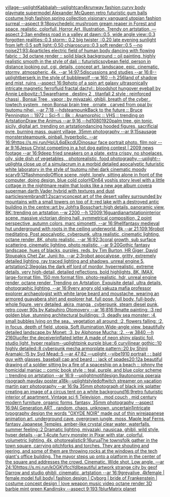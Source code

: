 [village](https://www.ebank.nz/aiartgenerator?category=village)[--uplight](https://www.ebank.nz/aiartgenerator?category=--uplight)[Kabbalah](https://www.ebank.nz/aiartgenerator?category=Kabbalah)[--uplight](https://www.ebank.nz/aiartgenerator?category=--uplight)[can](https://www.ebank.nz/aiartgenerator?category=can)[4k](https://www.ebank.nz/aiartgenerator?category=4k)[runway fashion curvy body playmate supermodel Alexander McQueen retro futuristic gum balls costume high fashion spring collection visionary vanguard utopian fashion surreal --aspect 9:18](https://www.ebank.nz/aiartgenerator?category=runway%20fashion%20curvy%20body%20playmate%20supermodel%20Alexander%20McQueen%20retro%20futuristic%20gum%20balls%20costume%20high%20fashion%20spring%20collection%20visionary%20vanguard%20utopian%20fashion%20surreal%20--aspect%209%3A18)[psychedelic mushroom gream reaper in Forest and space, realistic, colorfull, Horror Art, Illustration, Trendy on artstation, —aspect 2:3](https://www.ebank.nz/aiartgenerator?category=psychedelic%20mushroom%20gream%20reaper%20in%20Forest%20and%20space%2C%20realistic%2C%20colorfull%2C%20Horror%20Art%2C%20Illustration%2C%20Trendy%20on%20artstation%2C%20%E2%80%94aspect%202%3A3)[an endless road in a valley at dawn::0.5, wide angle view::0.3 forgotten realities::0.3 storm:: 0.2 big twister ::0.20 late evening sunlight from left::0.5 soft light::0.50 chiaroscuro::0.3 soft render::0.5 --no noise](https://www.ebank.nz/aiartgenerator?category=an%20endless%20road%20in%20a%20valley%20at%20dawn%3A%3A0.5%2C%20wide%20angle%20view%3A%3A0.3%20forgotten%20realities%3A%3A0.3%20storm%3A%3A%200.2%20big%20twister%20%3A%3A0.20%20late%20evening%20sunlight%20from%20left%3A%3A0.5%20soft%20light%3A%3A0.50%20chiaroscuro%3A%3A0.3%20soft%20render%3A%3A0.5%20--no%20noise)[21:9](https://www.ebank.nz/aiartgenerator?category=21%3A9)[3:4](https://www.ebank.nz/aiartgenerator?category=3%3A4)[particles electric field of human body dancing with flowing fabric :: 3d octane render :: solid black background :: oil painting, highly realistic smooth in the style of dali :: futuristic](https://www.ebank.nz/aiartgenerator?category=particles%20electric%20field%20of%20human%20body%20dancing%20with%20flowing%20fabric%20%3A%3A%203d%20octane%20render%20%3A%3A%20solid%20black%20background%20%3A%3A%20oil%20painting%2C%20highly%20realistic%20smooth%20in%20the%20style%20of%20dali%20%3A%3A%20futuristic)[soybean field, person in distance looking out, cgi, details, concept art, landscape, epic, cinematic, stormy, atmospheric, 4k, --ar 14:9](https://www.ebank.nz/aiartgenerator?category=soybean%20field%2C%20person%20in%20distance%20looking%20out%2C%20cgi%2C%20details%2C%20concept%20art%2C%20landscape%2C%20epic%2C%20cinematic%2C%20stormy%2C%20atmospheric%2C%204k%2C%20--ar%2014%3A9)[7:5](https://www.ebank.nz/aiartgenerator?category=7%3A5)[discussions and studies --ar 16:8](https://www.ebank.nz/aiartgenerator?category=discussions%20and%20studies%20--ar%2016%3A8)[--uplight](https://www.ebank.nz/aiartgenerator?category=--uplight)[berserk in the style of bubblewolf --w 160 --h 256](https://www.ebank.nz/aiartgenerator?category=berserk%20in%20the%20style%20of%20bubblewolf%20--w%20160%20--h%20256)[land of shadow and mist, ruins --aspect 16:9](https://www.ebank.nz/aiartgenerator?category=land%20of%20shadow%20and%20mist%2C%20ruins%20--aspect%2016%3A9)[photo of a spin art galaxy ultrasonically intricate magnetic ferrofluid fractal dactyl:: bloodshot hungover eyeball by Annie Leibovitz::1.5](https://www.ebank.nz/aiartgenerator?category=photo%20of%20a%20spin%20art%20galaxy%20ultrasonically%20intricate%20magnetic%20ferrofluid%20fractal%20dactyl%3A%3A%20bloodshot%20hungover%20eyeball%20by%20Annie%20Leibovitz%3A%3A1.5)[wareframe  , destiny 2 , titanfall 2 style : reinforced chassi ,  Bonsai Tree , vapor :  by miyazaki, ghibli, breath of the cyber , lowtech system , neon Bonsai brain tree , ornate , carved from opal by tsutomu nihei, --ar 7:18 --hd](https://www.ebank.nz/aiartgenerator?category=wareframe%20%20%2C%20destiny%202%20%2C%20titanfall%202%20style%20%3A%20reinforced%20chassi%20%2C%20%20Bonsai%20Tree%20%2C%20vapor%20%3A%20%20by%20miyazaki%2C%20ghibli%2C%20breath%20of%20the%20cyber%20%2C%20lowtech%20system%20%2C%20neon%20Bonsai%20brain%20tree%20%2C%20ornate%20%2C%20carved%20from%20opal%20by%20tsutomu%20nihei%2C%20--ar%207%3A18%20--hd)[steampunk](https://www.ebank.nz/aiartgenerator?category=steampunk)[Back to the future :: Bruce Pennington :: 1972 :: Sci-fi :: 8k :: Anamorphic :: VHS :: trending on Artstation](https://www.ebank.nz/aiartgenerator?category=Back%20to%20the%20future%20%3A%3A%20Bruce%20Pennington%20%3A%3A%201972%20%3A%3A%20Sci-fi%20%3A%3A%208k%20%3A%3A%20Anamorphic%20%3A%3A%20VHS%20%3A%3A%20trending%20on%20Artstation)[Draw the Animus --ar 9:16 --hd](https://www.ebank.nz/aiartgenerator?category=Draw%20the%20Animus%20--ar%209%3A16%20--hd)[1080](https://www.ebank.nz/aiartgenerator?category=1080)[1920](https://www.ebank.nz/aiartgenerator?category=1920)[palm tree, gin tonic, sicily, digital art, trending on artstation](https://www.ebank.nz/aiartgenerator?category=palm%20tree%2C%20gin%20tonic%2C%20sicily%2C%20digital%20art%2C%20trending%20on%20artstation)[](https://www.ebank.nz/aiartgenerator?category=)[dancing hooded figures, sacrificial pyre, burning mass, quaint village, 35mm photography --ar 9:15](https://www.ebank.nz/aiartgenerator?category=dancing%20hooded%20figures%2C%20sacrificial%20pyre%2C%20burning%20mass%2C%20quaint%20village%2C%2035mm%20photography%20--ar%209%3A15)[sausage monster](https://www.ebank.nz/aiartgenerator?category=sausage%20monster)[steampunk.  pinball.  hyperbolic.  --ar 16:9](https://www.ebank.nz/aiartgenerator?category=steampunk.%20%20pinball.%20%20hyperbolic.%20%20--ar%2016%3A9)[<https://s.mj.run/HpUL6qEkcdU>](https://www.ebank.nz/aiartgenerator?category=%3Chttps%3A//s.mj.run/HpUL6qEkcdU%3E)[Dinosaur face portrait photo. film noir --ar 9:16](https://www.ebank.nz/aiartgenerator?category=Dinosaur%20face%20portrait%20photo.%20film%20noir%20--ar%209%3A16)[Jesus Christ competing in a hot dog eating contest | 2009 news footage --ar 16:9](https://www.ebank.nz/aiartgenerator?category=Jesus%20Christ%20competing%20in%20a%20hot%20dog%20eating%20contest%20%7C%202009%20news%20footage%20--ar%2016%3A9)[deep fried sneakers on a plate, extra crispy, no shoelaces, oily, side dish of vegetables, , photorealistic, food photography,](https://www.ebank.nz/aiartgenerator?category=deep%20fried%20sneakers%20on%20a%20plate%2C%20extra%20crispy%2C%20no%20shoelaces%2C%20oily%2C%20side%20dish%20of%20vegetables%2C%20%2C%20photorealistic%2C%20food%20photography%2C)[--uplight](https://www.ebank.nz/aiartgenerator?category=--uplight)[--uplight](https://www.ebank.nz/aiartgenerator?category=--uplight)[a close up of a simulacrum in a morbid detailed apocalyptic futuristic white laboratory in the style of tsutomu nihei dark cinematic moody scary](https://www.ebank.nz/aiartgenerator?category=a%20close%20up%20of%20a%20simulacrum%20in%20a%20morbid%20detailed%20apocalyptic%20futuristic%20white%20laboratory%20in%20the%20style%20of%20tsutomu%20nihei%20dark%20cinematic%20moody%20scary)[9:12](https://www.ebank.nz/aiartgenerator?category=9%3A12)[flash](https://www.ebank.nz/aiartgenerator?category=flash)[mondo](https://www.ebank.nz/aiartgenerator?category=mondo)[Office scene, night, lonely, sitting alone in front of the computer, doing design, blue cold color](https://www.ebank.nz/aiartgenerator?category=Office%20scene%2C%20night%2C%20lonely%2C%20sitting%20alone%20in%20front%20of%20the%20computer%2C%20doing%20design%2C%20blue%20cold%20color)[HD](https://www.ebank.nz/aiartgenerator?category=HD)[n64 yoshis story level with a little cottage in the nightmare realm that looks like a new age album cover](https://www.ebank.nz/aiartgenerator?category=n64%20yoshis%20story%20level%20with%20a%20little%20cottage%20in%20the%20nightmare%20realm%20that%20looks%20like%20a%20new%20age%20album%20cover)[a superman darth Vader hybrid with textures and dust particles](https://www.ebank.nz/aiartgenerator?category=a%20superman%20darth%20Vader%20hybrid%20with%20textures%20and%20dust%20particles)[rembrandt](https://www.ebank.nz/aiartgenerator?category=rembrandt)[1:2](https://www.ebank.nz/aiartgenerator?category=1%3A2)[scarry](https://www.ebank.nz/aiartgenerator?category=scarry)[concept art of the desert valley surrounded by mountains with a small towers on top of it::red lake with a destroyed antic building in the centre::art by Johfra Bosschart::high details, panoramic view, 8K::trending on artstation --w 2200 --h 1200](https://www.ebank.nz/aiartgenerator?category=concept%20art%20of%20the%20desert%20valley%20surrounded%20by%20mountains%20with%20a%20small%20towers%20on%20top%20of%20it%3A%3Ared%20lake%20with%20a%20destroyed%20antic%20building%20in%20the%20centre%3A%3Aart%20by%20Johfra%20Bosschart%3A%3Ahigh%20details%2C%20panoramic%20view%2C%208K%3A%3Atrending%20on%20artstation%20--w%202200%20--h%201200)[9:16](https://www.ebank.nz/aiartgenerator?category=9%3A16)[guardian](https://www.ebank.nz/aiartgenerator?category=guardian)[artstation](https://www.ebank.nz/aiartgenerator?category=artstation)[interior scene, massive victorian dining hall, symmetrical composition, 2 point perspective, autumn colors, marc simonetti, --ar 16:9](https://www.ebank.nz/aiartgenerator?category=interior%20scene%2C%20massive%20victorian%20dining%20hall%2C%20symmetrical%20composition%2C%202%20point%20perspective%2C%20autumn%20colors%2C%20marc%20simonetti%2C%20--ar%2016%3A9)[hell](https://www.ebank.nz/aiartgenerator?category=hell)[fantasy medieval hut underground with roots in the ceiling underworld, 8k --ar 21:10](https://www.ebank.nz/aiartgenerator?category=fantasy%20medieval%20hut%20underground%20with%20roots%20in%20the%20ceiling%20underworld%2C%208k%20--ar%2021%3A10)[9:16](https://www.ebank.nz/aiartgenerator?category=9%3A16)[robot meditating, Post apocalyptic, cyberpunk, ultra realistic, cinematic lighting, octane render, 8K, photo realistic, --ar 16:9](https://www.ebank.nz/aiartgenerator?category=robot%20meditating%2C%20Post%20apocalyptic%2C%20cyberpunk%2C%20ultra%20realistic%2C%20cinematic%20lighting%2C%20octane%20render%2C%208K%2C%20photo%20realistic%2C%20--ar%2016%3A9)[2:3](https://www.ebank.nz/aiartgenerator?category=2%3A3)[coral growth, sub surface scattering, cinematic lighting, photo realistic, --ar 9:20](https://www.ebank.nz/aiartgenerator?category=coral%20growth%2C%20sub%20surface%20scattering%2C%20cinematic%20lighting%2C%20photo%20realistic%2C%20--ar%209%3A20)[Gothic fantasy landscape, hues of blacks, purples, reds, by Tim Burton, HR Giger, David Stoupakis Chet Zar, Junji Ito. --ar 2:3](https://www.ebank.nz/aiartgenerator?category=Gothic%20fantasy%20landscape%2C%20hues%20of%20blacks%2C%20purples%2C%20reds%2C%20by%20Tim%20Burton%2C%20HR%20Giger%2C%20David%20Stoupakis%20Chet%20Zar%2C%20Junji%20Ito.%20--ar%202%3A3)[robot apocalypse, gritty, extremely detailed lighting, ray traced lighting and shadows, unreal engine 5, artstation](https://www.ebank.nz/aiartgenerator?category=robot%20apocalypse%2C%20gritty%2C%20extremely%20detailed%20lighting%2C%20ray%20traced%20lighting%20and%20shadows%2C%20unreal%20engine%205%2C%20artstation)[2:3](https://www.ebank.nz/aiartgenerator?category=2%3A3)[legolas the dark elf lord of mordor, hyperrealistic, extreme details, very high-detail, detailed reflections, bold highlights, 8K, IMAX, large-format film, 150 mm format film, photo-realistic, hdr, unreal engine render, octane render, Trending on Artstation, Exquisite detail, ultra details, photographic lighting, --ar 16:9](https://www.ebank.nz/aiartgenerator?category=legolas%20the%20dark%20elf%20lord%20of%20mordor%2C%20hyperrealistic%2C%20extreme%20details%2C%20very%20high-detail%2C%20detailed%20reflections%2C%20bold%20highlights%2C%208K%2C%20IMAX%2C%20large-format%20film%2C%20150%20mm%20format%20film%2C%20photo-realistic%2C%20hdr%2C%20unreal%20engine%20render%2C%20octane%20render%2C%20Trending%20on%20Artstation%2C%20Exquisite%20detail%2C%20ultra%20details%2C%20photographic%20lighting%2C%20--ar%2016%3A9)[very angry old yakuza mafia professor explorer archaeologist with white large beard and moustache, wearing an armored guayabera shirt and explorer hat, full pose, full body, full-body, whole figure, very detailed, akira, manga , cyberpunk, steam diesel punk, retro cover 90s by Katsuhiro Otomovery --ar 16:8](https://www.ebank.nz/aiartgenerator?category=very%20angry%20old%20yakuza%20mafia%20professor%20explorer%20archaeologist%20with%20white%20large%20beard%20and%20moustache%2C%20wearing%20an%20armored%20guayabera%20shirt%20and%20explorer%20hat%2C%20full%20pose%2C%20full%20body%2C%20full-body%2C%20whole%20figure%2C%20very%20detailed%2C%20akira%2C%20manga%20%2C%20cyberpunk%2C%20steam%20diesel%20punk%2C%20retro%20cover%2090s%20by%20Katsuhiro%20Otomovery%20--ar%2016%3A8)[16:9](https://www.ebank.nz/aiartgenerator?category=16%3A9)[matte painting: :3 red golden blue, stunning architectural buildings: :3, deadly sea monster: :4, small bubbles lying on the sea，vegetation all around: :2, flowers falling: :2, in focus, depth of field, utopia, Soft illumination,Wide-angle view, beautifully detailed landscape.by Monet: :3, by Alphonse Mucha: :2. --w 3840 --h 2160](https://www.ebank.nz/aiartgenerator?category=matte%20painting%3A%20%3A3%20red%20golden%20blue%2C%20stunning%20architectural%20buildings%3A%20%3A3%2C%20deadly%20sea%20monster%3A%20%3A4%2C%20small%20bubbles%20lying%20on%20the%20sea%EF%BC%8Cvegetation%20all%20around%3A%20%3A2%2C%20flowers%20falling%3A%20%3A2%2C%20in%20focus%2C%20depth%20of%20field%2C%20utopia%2C%20Soft%20illumination%2CWide-angle%20view%2C%20beautifully%20detailed%20landscape.by%20Monet%3A%20%3A3%2C%20by%20Alphonse%20Mucha%3A%20%3A2.%20--w%203840%20--h%202160)[lucifer the deceiver](https://www.ebank.nz/aiartgenerator?category=lucifer%20the%20deceiver)[inflated letter A made of neon shiny plastic foil, studio light, hyper realism](https://www.ebank.nz/aiartgenerator?category=inflated%20letter%20A%20made%20of%20neon%20shiny%20plastic%20foil%2C%20studio%20light%2C%20hyper%20realism)[--uplight](https://www.ebank.nz/aiartgenerator?category=--uplight)[pink purple blue::6 curvilinear gothic::10 highly detailed::8 cyberpunk mecha armorplate pattern::20 by Shinji Aramaki::15 by Syd Mead::5 —ar 47:82 —uplight --vibe](https://www.ebank.nz/aiartgenerator?category=pink%20purple%20blue%3A%3A6%20curvilinear%20gothic%3A%3A10%20highly%20detailed%3A%3A8%20cyberpunk%20mecha%20armorplate%20pattern%3A%3A20%20by%20Shinji%20Aramaki%3A%3A15%20by%20Syd%20Mead%3A%3A5%20%E2%80%94ar%2047%3A82%20%E2%80%94uplight%20--vibe)[1910 portrait : :  bald guy with glasses, baseball cap and beard : : jack of spades](https://www.ebank.nz/aiartgenerator?category=1910%20portrait%20%3A%20%3A%20%20bald%20guy%20with%20glasses%2C%20baseball%20cap%20and%20beard%20%3A%20%3A%20jack%20of%20spades)[20:12](https://www.ebank.nz/aiartgenerator?category=20%3A12)[a beautiful drawing of a soldier sitting by a fire of a spaceship on a beach :: johnny the homicidal maniac :: comic book style :: teal, purple, and blue color scheme :: trending on artstation --ar 16:9 --uplight](https://www.ebank.nz/aiartgenerator?category=a%20beautiful%20drawing%20of%20a%20soldier%20sitting%20by%20a%20fire%20of%20a%20spaceship%20on%20a%20beach%20%3A%3A%20johnny%20the%20homicidal%20maniac%20%3A%3A%20comic%20book%20style%20%3A%3A%20teal%2C%20purple%2C%20and%20blue%20color%20scheme%20%3A%3A%20trending%20on%20artstation%20--ar%2016%3A9%20--uplight)[motif](https://www.ebank.nz/aiartgenerator?category=motif)[design](https://www.ebank.nz/aiartgenerator?category=design)[.9](https://www.ebank.nz/aiartgenerator?category=.9)[autonomia operaia risograph mayday poster a1](https://www.ebank.nz/aiartgenerator?category=autonomia%20operaia%20risograph%20mayday%20poster%20a1)[8k](https://www.ebank.nz/aiartgenerator?category=8k)[--uplight](https://www.ebank.nz/aiartgenerator?category=--uplight)[style](https://www.ebank.nz/aiartgenerator?category=style)[dof](https://www.ebank.nz/aiartgenerator?category=dof)[twitch streamer on vacation martin parr photography --ar 16:9](https://www.ebank.nz/aiartgenerator?category=twitch%20streamer%20on%20vacation%20martin%20parr%20photography%20--ar%2016%3A9)[a 35mm photograph of black ink splatter creating an image of a circus tent on a white background](https://www.ebank.nz/aiartgenerator?category=a%2035mm%20photograph%20of%20black%20ink%20splatter%20creating%20an%20image%20of%20a%20circus%20tent%20on%20a%20white%20background)[16:9](https://www.ebank.nz/aiartgenerator?category=16%3A9)[retro futuristic interior of apartment. Vintage sci fi Television , mod couch , mid century modern furniture, organic forms, fantasy, 35mm photography --aspect 16:9](https://www.ebank.nz/aiartgenerator?category=retro%20futuristic%20interior%20of%20apartment.%20Vintage%20sci%20fi%20Television%20%2C%20mod%20couch%20%2C%20mid%20century%20modern%20furniture%2C%20organic%20forms%2C%20fantasy%2C%2035mm%20photography%20--aspect%2016%3A9)[AI Generation ART , random, chaos, unknown, uncertain](https://www.ebank.nz/aiartgenerator?category=AI%20Generation%20ART%20%2C%20random%2C%20chaos%2C%20unknown%2C%20uncertain)[1](https://www.ebank.nz/aiartgenerator?category=1)[intricate typography design the words "OXYDE NOIR" made out of thin wire](https://www.ebank.nz/aiartgenerator?category=intricate%20typography%20design%20the%20words%20%22OXYDE%20NOIR%22%20made%20out%20of%20thin%20wire)[japanese animation art, underground cave, overgrown jungle, moss, Maple leaf Ferns, fantasy Japanese Temples, amber-like crystal clear water, waterfalls, summer feeling::2 Dramatic lighting, miyazaki, nausicaa, ghibli, wild style, hyper details --ar 1:4](https://www.ebank.nz/aiartgenerator?category=japanese%20animation%20art%2C%20underground%20cave%2C%20overgrown%20jungle%2C%20moss%2C%20Maple%20leaf%20Ferns%2C%20fantasy%20Japanese%20Temples%2C%20amber-like%20crystal%20clear%20water%2C%20waterfalls%2C%20summer%20feeling%3A%3A2%20Dramatic%20lighting%2C%20miyazaki%2C%20nausicaa%2C%20ghibli%2C%20wild%20style%2C%20hyper%20details%20--ar%201%3A4)[cute furry monster in Pixar with star, colorful, volumetric lighting, 4k, photorealistic](https://www.ebank.nz/aiartgenerator?category=cute%20furry%20monster%20in%20Pixar%20with%20star%2C%20colorful%2C%20volumetric%20lighting%2C%204k%2C%20photorealistic)[9:16](https://www.ebank.nz/aiartgenerator?category=9%3A16)[urua](https://www.ebank.nz/aiartgenerator?category=urua)[The townsfolk gather in the town square, carrying pitchforks and torches. They are shouting and jeering, and some of them are throwing rocks at the windows of the tech giant's office building. The mayor steps up onto a platform in the center of the square and addresses the crowd. Cinematic. Wide shot. Low angle. —ar 24:10](https://www.ebank.nz/aiartgenerator?category=The%20townsfolk%20gather%20in%20the%20town%20square%2C%20carrying%20pitchforks%20and%20torches.%20They%20are%20shouting%20and%20jeering%2C%20and%20some%20of%20them%20are%20throwing%20rocks%20at%20the%20windows%20of%20the%20tech%20giant%27s%20office%20building.%20The%20mayor%20steps%20up%20onto%20a%20platform%20in%20the%20center%20of%20the%20square%20and%20addresses%20the%20crowd.%20Cinematic.%20Wide%20shot.%20Low%20angle.%20%E2%80%94ar%2024%3A10)[<https://s.mj.run/kOGKVfccYdI>](https://www.ebank.nz/aiartgenerator?category=%3Chttps%3A//s.mj.run/kOGKVfccYdI%3E)[beautiful artwork strange city by geof Darrow and studio ghibli, cinematic, artstation --ar 16:9](https://www.ebank.nz/aiartgenerator?category=beautiful%20artwork%20strange%20city%20by%20geof%20Darrow%20and%20studio%20ghibli%2C%20cinematic%2C%20artstation%20--ar%2016%3A9)[grey](https://www.ebank.nz/aiartgenerator?category=grey)[alive, 4k](https://www.ebank.nz/aiartgenerator?category=alive%2C%204k)[female | female model full body| fashion design | Cyborg | bride of Frankenstein | costume concept design | love weapon music video octane render 3D barbie mint green Kandinsky --aspect 9:19](https://www.ebank.nz/aiartgenerator?category=female%20%7C%20female%20model%20full%20body%7C%20fashion%20design%20%7C%20Cyborg%20%7C%20bride%20of%20Frankenstein%20%7C%20costume%20concept%20design%20%7C%20love%20weapon%20music%20video%20octane%20render%203D%20barbie%20mint%20green%20Kandinsky%20--aspect%209%3A19)[3:1](https://www.ebank.nz/aiartgenerator?category=3%3A1)[blur](https://www.ebank.nz/aiartgenerator?category=blur)[Matrix planet](https://www.ebank.nz/aiartgenerator?category=Matrix%20planet)